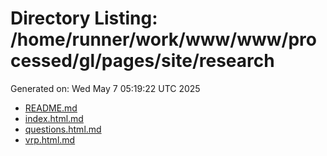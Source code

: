 # Directory Listing: /home/runner/work/www/www/processed/gl/pages/site/research
Generated on: Wed May  7 05:19:22 UTC 2025

- [README.md](README.md)
- [index.html.md](index.html.md)
- [questions.html.md](questions.html.md)
- [vrp.html.md](vrp.html.md)
